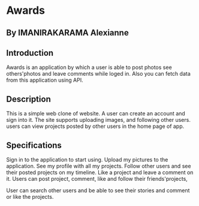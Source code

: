 # Awards
## By IMANIRAKARAMA Alexianne
## Introduction
Awards is an application by which a user is able to post photos see others'photos and leave comments while loged in. Also you can fetch data from this application using API.

## Description
This is a simple web clone of website. A user can create an account and sign into it. The site supports uploading images, and following other users. users can view projects posted by other users in the home page of app.

## Specifications
Sign in to the application to start using.
Upload my pictures to the application.
See my profile with all my projects.
Follow other users and see their posted projects on my timeline.
Like a project and leave a comment on it.
Users can post project, comment, like and follow their friends'projects,

User can search other users and be able to see their stories and comment or like the projects.

